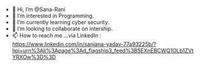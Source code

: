 - 👋 Hi, I’m @Sana-Rani
- 👀 I’m interested in Programming.
- 🌱 I’m currently learning cyber security.
- 💞️ I’m looking to collaborate on intership.
- 📫 How to reach me ...via LinkedIn : https://www.linkedin.com/in/sanjana-yadav-77a93225b/?lipi=urn%3Ali%3Apage%3Ad_flagship3_feed%3B5EXnEBCWQ1OLb1ZVtYRXOw%3D%3D

<!---
Sana-Rani/Sana-Rani is a ✨ special ✨ repository because its `README.md` (this file) appears on your GitHub profile.
You can click the Preview link to take a look at your changes.
--->
